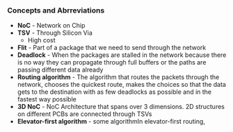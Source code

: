 ### Concepts and Abrreviations
* **NoC** - Network on Chip
* **TSV** - Through Silicon Via
  - High cost
* **Flit** - Part of a package that we need to send through the network
* **Deadlock** - When the packages are stalled in the network because there is no way they can propagate through full buffers or the paths are passing different data already
* **Routing algorithm** - The algorithm that routes the packets through the network, chooses the quickest route, makes the choices so that the data gets to the destination with as few deadlocks as possible and in the fastest way possible
* **3D NoC** - NoC Architecture that spans over 3 dimensions. 2D structures on different PCBs are connected through TSVs
* **Elevator-first algorithm** - some algorithmIn elevator-first routing, 
